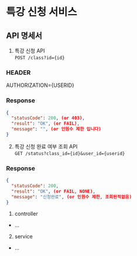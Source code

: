 # 특강 신청 서비스 

## API 명세서
1. 특강 신청 API   
`POST /class?id={id}`  
### HEADER 
AUTHORIZATION={USERID}  
### Response
```json
{
  "statusCode": 200, (or 403),
  "result": "OK", (or FAIL),
  "message": "", (or 인원수 제한 입니다)
}
```

2. 특강 신청 완료 여부 조회 API  
`GET /status?class_id={id}&user_id={userid}`

### Response
```json
{
  "statusCode": 200,
  "result": "OK", (or FAIL, NONE),
  "message": "신청완료", (or 인원수 제한, 조회된적없음)
}
```

1. controller
- ...
2. service
- ...
